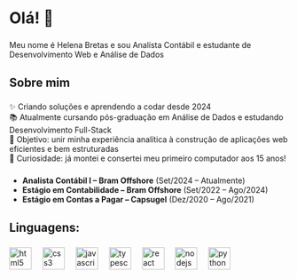 <h1 align="left">Olá! 👋</h1>

###

<p align="left">Meu nome é Helena Bretas e sou Analísta Contábil e estudante de Desenvolvimento Web e Análise de Dados</p>

###

<h2 align="left">Sobre mim</h2>

###

<p align="left">
✨ Criando soluções e aprendendo a codar desde 2024<br>
📚 Atualmente cursando pós-graduação em Análise de Dados e estudando Desenvolvimento Full-Stack<br>
🎯 Objetivo: unir minha experiência analítica à construção de aplicações web eficientes e bem estruturadas<br>
🎲 Curiosidade: já montei e consertei meu primeiro computador aos 15 anos!
</p>

###

<ul align="left">
  <li><b>Analista Contábil I – Bram Offshore</b> (Set/2024 – Atualmente)</li>
  <li><b>Estágio em Contabilidade – Bram Offshore</b> (Set/2022 – Ago/2024)</li>
  <li><b>Estágio em Contas a Pagar – Capsugel</b> (Dez/2020 – Ago/2021)</li>
</ul>

###

###

<h2 align="left">Linguagens:</h2>

###

<div align="left">
  <img src="https://cdn.jsdelivr.net/gh/devicons/devicon/icons/html5/html5-original.svg" height="40" alt="html5 logo" />
  <img width="12" />
  <img src="https://cdn.jsdelivr.net/gh/devicons/devicon/icons/css3/css3-original.svg" height="40" alt="css3 logo" />
  <img width="12" />
  <img src="https://cdn.jsdelivr.net/gh/devicons/devicon/icons/javascript/javascript-original.svg" height="40" alt="javascript logo" />
  <img width="12" />
  <img src="https://cdn.jsdelivr.net/gh/devicons/devicon/icons/typescript/typescript-original.svg" height="40" alt="typescript logo" />
  <img width="12" />
  <img src="https://cdn.jsdelivr.net/gh/devicons/devicon/icons/react/react-original.svg" height="40" alt="react logo" />
  <img width="12" />
  <img src="https://cdn.jsdelivr.net/gh/devicons/devicon/icons/nodejs/nodejs-original.svg" height="40" alt="nodejs logo" />
  <img width="12" />
  <img src="https://cdn.jsdelivr.net/gh/devicons/devicon/icons/python/python-original.svg" height="40" alt="python logo" />
  <img width="12" />
  
</div>

###
